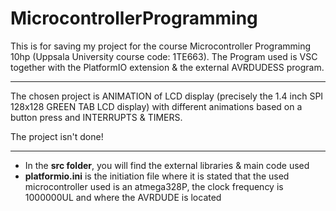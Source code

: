 # MicrocontrollerProgramming
This is for saving my project for the course Microcontroller Programming 10hp (Uppsala University course code: 1TE663).
The Program used is VSC together with the PlatformIO extension & the external AVRDUDESS program.

---------------------------------------------------------------

The chosen project is ANIMATION of LCD display (precisely the 1.4 inch SPI 128x128 GREEN TAB LCD display) with different animations based on a button press and INTERRUPTS & TIMERS.

The project isn't done!

---------------------------------------------------------------

 - In the **src folder**, you will find the external libraries & main code used
 - **platformio.ini** is the initiation file where it is stated that the used microcontroller used is an atmega328P, the clock frequency is 1000000UL and where the AVRDUDE is located
